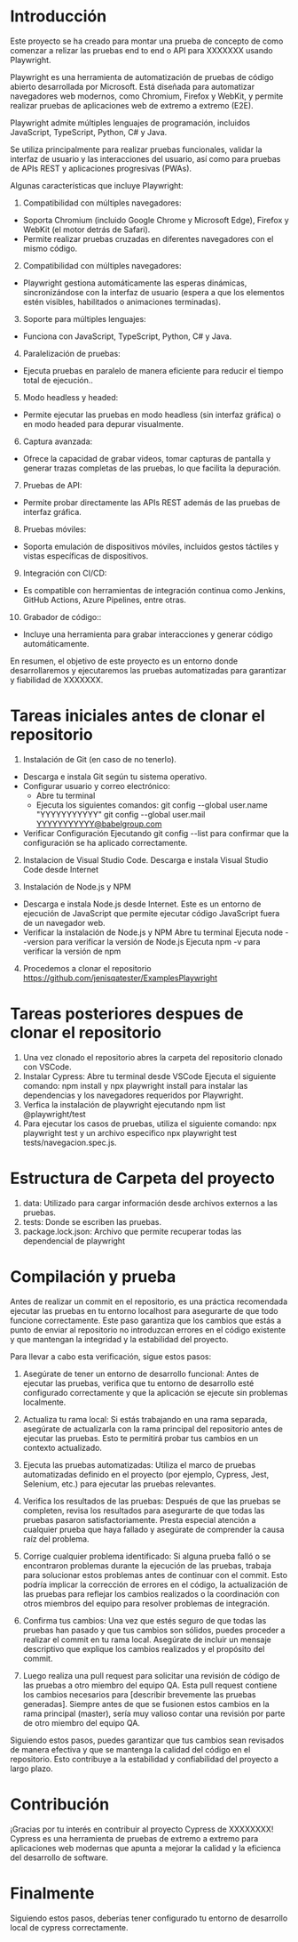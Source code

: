 # Introducción 
Este proyecto se ha creado para montar una prueba de concepto de como comenzar a relizar las pruebas end to end o API para XXXXXXX usando Playwright.

Playwright es una herramienta de automatización de pruebas de código abierto desarrollada por Microsoft. Está diseñada para automatizar navegadores web modernos, como Chromium, Firefox y WebKit, y permite realizar pruebas de aplicaciones web de extremo a extremo (E2E).

Playwright admite múltiples lenguajes de programación, incluidos JavaScript, TypeScript, Python, C# y Java.

Se utiliza principalmente para realizar pruebas funcionales, validar la interfaz de usuario y las interacciones del usuario, así como para pruebas de APIs REST y aplicaciones progresivas (PWAs).

Algunas características que incluye Playwright:

1. Compatibilidad con múltiples navegadores:
  * Soporta Chromium (incluido Google Chrome y Microsoft Edge), Firefox y WebKit (el motor detrás de Safari).
  * Permite realizar pruebas cruzadas en diferentes navegadores con el mismo código.
2. Compatibilidad con múltiples navegadores:
  * Playwright gestiona automáticamente las esperas dinámicas, sincronizándose con la interfaz de usuario (espera a que los elementos estén visibles, habilitados o animaciones terminadas).
3. Soporte para múltiples lenguajes:
  * Funciona con JavaScript, TypeScript, Python, C# y Java.
4. Paralelización de pruebas:
  * Ejecuta pruebas en paralelo de manera eficiente para reducir el tiempo total de ejecución..
5. Modo headless y headed:
  * Permite ejecutar las pruebas en modo headless (sin interfaz gráfica) o en modo headed para depurar visualmente.
6. Captura avanzada:
  * Ofrece la capacidad de grabar videos, tomar capturas de pantalla y generar trazas completas de las pruebas, lo que facilita la depuración.
7. Pruebas de API:
  * Permite probar directamente las APIs REST además de las pruebas de interfaz gráfica.
8. Pruebas móviles:
  * Soporta emulación de dispositivos móviles, incluidos gestos táctiles y vistas específicas de dispositivos.
9. Integración con CI/CD:
  * Es compatible con herramientas de integración continua como Jenkins, GitHub Actions, Azure Pipelines, entre otras.
10. Grabador de código::
  * Incluye una herramienta para grabar interacciones y generar código automáticamente.




En resumen, el objetivo de este proyecto es un entorno donde desarrollaremos y ejecutaremos las pruebas automatizadas para garantizar y fiabilidad de XXXXXXX.

# Tareas iniciales antes de clonar el repositorio
1. Instalación de Git (en caso de no tenerlo).
 * Descarga e instala Git según tu sistema operativo.
 * Configurar usuario y correo electrónico:
     * Abre tu terminal
     * Ejecuta los siguientes comandos:
        git config --global user.name "YYYYYYYYYYY"
        git config --global user.mail YYYYYYYYYYY@babelgroup.com
 * Verificar Configuración
     Ejecutando git config --list para confirmar que la configuración se ha aplicado correctamente.

2. Instalacion de Visual Studio Code.
   Descarga e instala Visual Studio Code desde Internet

3. Instalación de Node.js y NPM
 * Descarga e instala Node.js desde Internet. Este es un entorno de ejecución de JavaScript que permite ejecutar código JavaScript fuera de un navegador web.
 * Verificar la instalación de Node.js y NPM
    Abre tu terminal
    Ejecuta node --version para verificar la versión de Node.js
    Ejecuta npm -v para verificar la versión de npm

4. Procedemos a clonar el repositorio https://github.com/jenisqatester/ExamplesPlaywright 

# Tareas posteriores despues de clonar el repositorio
1. Una vez clonado el repositorio abres la carpeta del repositorio clonado con VSCode.
2. Instalar Cypress:
   Abre tu terminal desde VSCode
   Ejecuta el siguiente comando: npm install y npx playwright install para instalar las dependencias y los navegadores requeridos por Playwright.
3. Verfica la instalación de playwright ejecutando npm list @playwright/test
4. Para ejecutar los casos de pruebas, utiliza el siguiente comando: npx playwright test y un archivo especifico npx playwright test tests/navegacion.spec.js.

# Estructura de Carpeta del proyecto
1. data: Utilizado para cargar información desde archivos externos a las pruebas.
2. tests: Donde se escriben las pruebas.
3. package.lock.json: Archivo que permite recuperar todas las dependencial de playwright


# Compilación y prueba
Antes de realizar un commit en el repositorio, es una práctica recomendada ejecutar las pruebas en tu entorno localhost para asegurarte de que todo funcione correctamente. Este paso garantiza que los cambios que estás a punto de enviar al repositorio no introduzcan errores en el código existente y que mantengan la integridad y la estabilidad del proyecto.

Para llevar a cabo esta verificación, sigue estos pasos:

1. Asegúrate de tener un entorno de desarrollo funcional: Antes de ejecutar las pruebas, verifica que tu entorno de desarrollo esté configurado correctamente y que la aplicación se ejecute sin problemas localmente.

2. Actualiza tu rama local: Si estás trabajando en una rama separada, asegúrate de actualizarla con la rama principal del repositorio antes de ejecutar las pruebas. Esto te permitirá probar tus cambios en un contexto actualizado.

3. Ejecuta las pruebas automatizadas: Utiliza el marco de pruebas automatizadas definido en el proyecto (por ejemplo, Cypress, Jest, Selenium, etc.) para ejecutar las pruebas relevantes.

4. Verifica los resultados de las pruebas: Después de que las pruebas se completen, revisa los resultados para asegurarte de que todas las pruebas pasaron satisfactoriamente. Presta especial atención a cualquier prueba que haya fallado y asegúrate de comprender la causa raíz del problema.

5. Corrige cualquier problema identificado: Si alguna prueba falló o se encontraron problemas durante la ejecución de las pruebas, trabaja para solucionar estos problemas antes de continuar con el commit. Esto podría implicar la corrección de errores en el código, la actualización de las pruebas para reflejar los cambios realizados o la coordinación con otros miembros del equipo para resolver problemas de integración.

6. Confirma tus cambios: Una vez que estés seguro de que todas las pruebas han pasado y que tus cambios son sólidos, puedes proceder a realizar el commit en tu rama local. Asegúrate de incluir un mensaje descriptivo que explique los cambios realizados y el propósito del commit.

7. Luego realiza una pull request para solicitar una revisión de código de las pruebas a otro miembro del equipo QA. Esta pull request contiene los cambios necesarios para [describir brevemente las pruebas generadas]. Siempre antes de que se fusionen estos cambios en la rama principal (master), sería muy valioso contar una revisión por parte de otro miembro del equipo QA.


Siguiendo estos pasos, puedes garantizar que tus cambios sean revisados de manera efectiva y que se mantenga la calidad del código en el repositorio. Esto contribuye a la estabilidad y confiabilidad del proyecto a largo plazo.

# Contribución
¡Gracias por tu interés en contribuir al proyecto Cypress de XXXXXXXX!
Cypress es una herramienta de pruebas de extremo a extremo para aplicaciones web modernas que apunta a mejorar la calidad y la eficienca del desarrollo de software.


# Finalmente
Siguiendo estos pasos, deberías tener configurado tu entorno de desarrollo local de cypress correctamente.